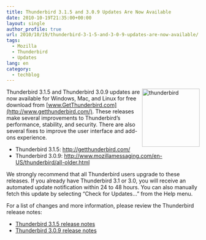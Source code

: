 ```yaml
---
title: Thunderbird 3.1.5 and 3.0.9 Updates Are Now Available
date: 2010-10-19T21:35:00+00:00
layout: single
author_profile: true
url: 2010/10/19/thunderbird-3-1-5-and-3-0-9-updates-are-now-available/
tags:
  - Mozilla
  - Thunderbird
  - Updates
lang: en
category: 
  - techblog
---
```

[<img title="thunderbird" border="0" alt="thunderbird" align="right" src="http://lh5.ggpht.com/_vaUVXcmC3OI/TL4IIBP-HcI/AAAAAAAACxc/e_o0D5z_bXo/thunderbird_thumb%5B1%5D.png?imgmax=800" width="150" height="152" />](http://lh5.ggpht.com/_vaUVXcmC3OI/TL4IFpdMKlI/AAAAAAAACxY/Hpe-QrDRfWk/s1600-h/thunderbird%5B3%5D.png)Thunderbird 3.1.5 and Thunderbird 3.0.9 updates are now available for Windows, Mac, and Linux for free download from [www.GetThunderbird.com](http://www.getthunderbird.com/). These releases make several improvements to Thunderbird’s performance, stability, and security. There are also several fixes to improve the user interface and add-ons experience.

  * Thunderbird 3.1.5: <http://getthunderbird.com/> 
  * Thunderbird 3.0.9: <http://www.mozillamessaging.com/en-US/thunderbird/all-older.html> 

We strongly recommend that all Thunderbird users upgrade to these releases. If you already have Thunderbird 3.1 or 3.0, you will receive an automated update notification within 24 to 48 hours. You can also manually fetch this update by selecting “Check for Updates…” from the Help menu.

For a list of changes and more information, please review the Thunderbird release notes:

  * [Thunderbird 3.1.5 release notes](http://www.mozillamessaging.com/en-US/thunderbird/3.1.5/releasenotes/)
  * [Thunderbird 3.0.9 release notes](http://www.mozillamessaging.com/en-US/thunderbird/3.0.9/releasenotes/)